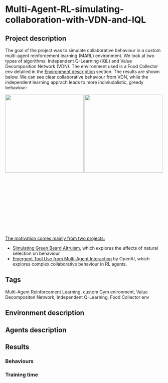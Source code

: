 # Multi-Agent-RL-simulating-collaboration-with-VDN-and-IQL

## Project description
The goal of the project was to simulate collaborative behaviour in a custom multi-agent reinforcement learning (MARL) environment. We look at two types of algorithms: Independent Q-Learning (IQL) and Value Decomposition Network (VDN). The environment used is a Food Collector env detailed in the [Environment description](#environment-description) section. The results are shown below. We can see clear collaborative behaviour from VDN, while the independent learning apprach leads to more indiviudalistic, greedy behaviour:

<a href="url"><img src="https://user-images.githubusercontent.com/74935134/161280870-96ffab5d-11ab-43f4-a84c-58d6dd8cae1a.gif" align="left" width="250" height="250"/>

<a href="url"><img src="https://user-images.githubusercontent.com/74935134/161281461-926ef432-d1c1-4a29-97be-c184871dce8b.gif" align="middle" width="250" height="250"/>
<br/><br/><br/><br/><br/><br/><br/><br/><br/><br/><br/><br/>



The motivation comes mainly from two projects:
- [Simulating Green Beard Altruism](https://www.youtube.com/watch?v=goePYJ74Ydg), which explores the effects of natural selection on behaviour
- [Emergent Tool Use from Multi-Agent Interaction](https://arxiv.org/abs/1909.07528) by OpenAI, which explores complex collaborative behaviour in RL agents.


## Tags
Multi-Agent Reinforcement Learning, custom Gym enironment, Value Decompositon Network, Independent Q-Learning, Food Collector env

## Environment description

## Agents description

## Results

### Behaviours

### Training time
